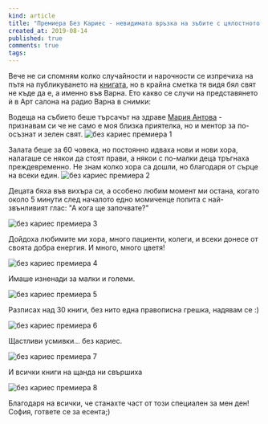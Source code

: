 ```yaml
---
kind: article
title: "Премиера Без Кариес - невидимата връзка на зъбите с цялостното здраве"
created_at: 2019-08-14
published: true
comments: true
tags:
--- 
```

Вече не си спомням колко случайности и нарочности се изпречиха на пътя на публикуването на [книгата](https://bezkaries.com/blog/2019-08-02-за-невидимата-връзка-на-зъбите-с-здравето/), но в крайна сметка тя видя бял свят не къде да е, а именно във Варна.
Ето какво се случи на представянето ѝ в Арт салона на радио Варна в снимки:

Водеща на събието беше търсачът на здраве [Мария Антова](http://eko-exo.com) - признавам си че не само е моя близка приятелка, но и ментор за по-осъзнат и зелен свят.
![без кариес премиера 1](/images/posts/varna1.JPG)


<!-- more -->

Залата беше за 60 човека, но постоянно идваха нови и нови хора, налагаше се някои да стоят прави, а някои с по-малки деца тръгнаха преждевременно. Не знам колко хора са дошли, но благодаря от сърце на всеки един.
![без кариес премиера 2](/images/posts/varna2.JPG)

Децата бяха във вихъра си, а особено любим момент ми остана, когато около 5 минути след началото едно момиченце попита с най-звънливият глас: "А кога ще започвате?"

![без кариес премиера 3](/images/posts/varna3.JPG)

Дойдоха любимите ми хора, много пациенти, колеги, и всеки донесе от своята добра енергия. И много, много цветя!

![без кариес премиера 4](/images/posts/varna4.JPG)

Имаше изненади за малки и големи.

![без кариес премиера 5](/images/posts/varna5.jpg)

Разписах над 30 книги, без нито една правописна грешка, надявам се :)

![без кариес премиера 6](/images/posts/varna6.JPG)

Щастливи усмивки... без кариес.

![без кариес премиера 7](/images/posts/varna7.jpg)

И всички книги на щанда ни свършиха

![без кариес премиера 8](/images/posts/varna8.JPG)

Благодаря на всички, че станахте част от този специален за мен ден! София, гответе се за есента;)